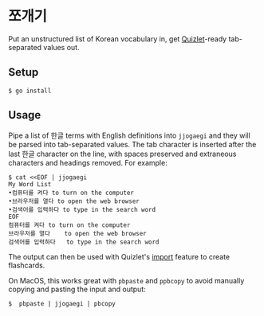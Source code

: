 # 쪼개기

Put an unstructured list of Korean vocabulary in, get [Quizlet](https://quizlet.com/)-ready tab-separated values out. 

## Setup

    $ go install

## Usage

Pipe a list of 한글 terms with English definitions into `jjogaegi` and they will be parsed into tab-separated values. The tab character is inserted after the last 한글 character on the line, with spaces preserved and extraneous characters and headings removed. For example:

    $ cat <<EOF | jjogaegi
    My Word List
    •컴퓨터를 켜다 to turn on the computer
    •브라우저를 열다 to open the web browser
    •검색어를 입력하다 to type in the search word
    EOF
    컴퓨터를 켜다	to turn on the computer
    브라우저를 열다	to open the web browser
    검색어를 입력하다	to type in the search word

The output can then be used with Quizlet's [import](https://quizlet.com/help/2444107/convert-a-word-doc-into-a-quizlet-set) feature to create flashcards.

On MacOS, this works great with `pbpaste` and `ppbcopy` to avoid manually copying and pasting the input and output:

    $  pbpaste | jjogaegi | pbcopy 
